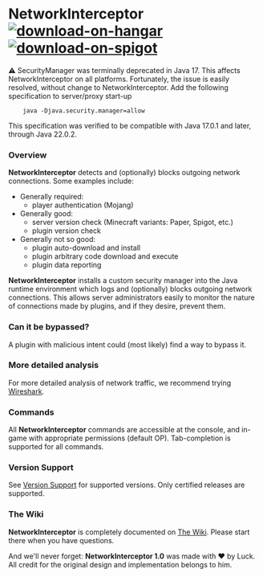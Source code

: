 # NetworkInterceptor &nbsp; &nbsp; &nbsp; &nbsp; &nbsp; <a href="https://hangar.papermc.io/SlimeDog/NetworkInterceptor">![download-on-hangar](https://user-images.githubusercontent.com/17748923/187102194-00e910e6-ee8e-42cb-bfe1-d2f9e657ef4b.png)</a> <a href="https://www.spigotmc.org/resources/53351/">![download-on-spigot](https://user-images.githubusercontent.com/17748923/187102011-b72e0f1d-ba74-4cb2-a69e-46f48cb364b5.png)</a>

⚠️ SecurityManager was terminally deprecated in Java 17. This affects NetworkInterceptor on all platforms. Fortunately, the issue is easily resolved, without change to NetworkInterceptor. Add the following specification to server/proxy start-up

        java -Djava.security.manager=allow
        
This specification was verified to be compatible with Java 17.0.1 and later, through Java 22.0.2.

### Overview
**NetworkInterceptor** detects and (optionally) blocks outgoing network connections. Some examples include:
* Generally required:
  * player authentication (Mojang)
* Generally good:
  * server version check (Minecraft variants: Paper, Spigot, etc.)
  * plugin version check
* Generally not so good:
  * plugin auto-download and install
  * plugin arbitrary code download and execute
  * plugin data reporting

**NetworkInterceptor** installs a custom security manager into the Java runtime environment which logs and (optionally) blocks outgoing network connections.
This allows server administrators easily to monitor the nature of connections made by plugins, and if they desire, prevent them.

### Can it be bypassed?
A plugin with malicious intent could (most likely) find a way to bypass it.

### More detailed analysis
For more detailed analysis of network traffic, we recommend trying [Wireshark](https://www.wireshark.org/).

### Commands
All **NetworkInterceptor** commands are accessible at the console, and in-game with appropriate permissions (default OP). Tab-completion is supported for all commands.

### Version Support
See [Version Support](https://github.com/SlimeDog/NetworkInterceptor/wiki/Version-Support) for supported versions. Only certified releases are supported.

### The Wiki
**NetworkInterceptor** is completely documented on [The Wiki](https://github.com/SlimeDog/NetworkInterceptor/wiki). Please start there when you have questions.

And we'll never forget: **NetworkInterceptor 1.0** was made with ❤️ by Luck. All credit for the original design and implementation belongs to him.
